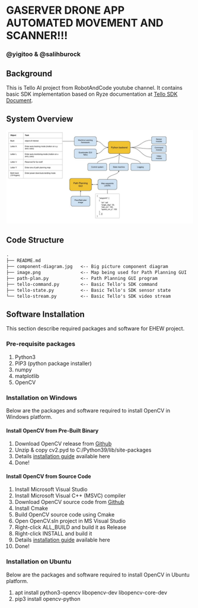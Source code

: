 # GASERVER DRONE APP AUTOMATED MOVEMENT AND SCANNER!!!
### @yigitoo & @salihburock
## Background
This is Tello AI project from RobotAndCode youtube channel. It contains
basic SDK implementation based on Ryze documentation at [Tello SDK Document](https://dl-cdn.ryzerobotics.com/downloads/Tello/Tello%20SDK%202.0%20User%20Guide.pdf).

## System Overview
![Component Diagram](component-diagram.jpg)

## Code Structure
```
.
├── README.md
├── component-diagram.jpg   <-- Big picture component diagram
├── image.png               <-- Map being used for Path Planning GUI
├── path-plan.py            <-- Path Planning GUI program
├── tello-command.py        <-- Basic Tello's SDK command
├── tello-state.py          <-- Basic Tello's SDK sensor state
└── tello-stream.py         <-- Basic Tello's SDK video stream
```
## Software Installation
This section describe required packages and software for EHEW project.

### Pre-requisite packages
1. Python3
2. PIP3 (python package installer)
3. numpy
4. matplotlib
5. OpenCV

### Installation on Windows
Below are the packages and software required to install OpenCV in Windows platform.

#### Install OpenCV from Pre-Built Binary  
   1. Download OpenCV release from [Github](https://github.com/opencv/opencv/releases/download/4.5.0/opencv-4.5.0-dldt-2021.1-vc16-avx2.zip)  
   2. Unzip & copy cv2.pyd to C:/Python39/lib/site-packages  
   3. Details [installation guide](https://docs.opencv.org/master/d5/de5/tutorial_py_setup_in_windows.html) available here  
   4. Done!  

#### Install OpenCV from Source Code  
   1. Install Microsoft Visual Studio  
   2. Install Microsoft Visual C++ (MSVC) compiler  
   3. Download OpenCV source code from [Github](https://github.com/opencv/opencv/archive/4.5.0.zip)
   4. Install Cmake
   5. Build OpenCV source code using Cmake
   6. Open OpenCV.sln project in MS Visual Studio
   7. Right-click ALL_BUILD and build it as Release
   8. Right-click INSTALL and build it
   9. Details [installation guide](https://docs.opencv.org/master/d5/de5/tutorial_py_setup_in_windows.html) available here
   10. Done!

### Installation on Ubuntu
Below are the packages and software required to install OpenCV in Ubuntu platform.

1. apt install python3-opencv libopencv-dev libopencv-core-dev
2. pip3 install opencv-python